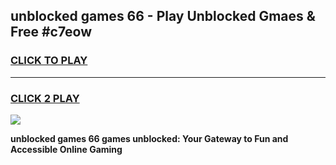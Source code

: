 
## unblocked games 66 - Play Unblocked Gmaes & Free #c7eow
<h3>
<a href="https://news.freeplayer.one?title=unblocked_games_66&ref=03M">CLICK TO PLAY</a></h3>
<hr>

<h3>
<a href="https://news.freeplayer.one?title=unblocked_games_66&ref=03M">CLICK 2 PLAY</a>
  
</h3>

<a href="https://news.freeplayer.one?title=unblocked_games_66&ref=03M"><img src="https://clearcache.store/games.png"></a>


**unblocked games 66 games unblocked: Your Gateway to Fun and Accessible Online Gaming**
